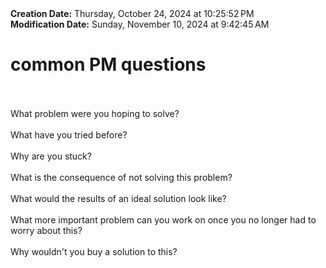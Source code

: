 <div><b>Creation Date:</b> Thursday, October 24, 2024 at 10:25:52 PM<br></div>
<div><b>Modification Date:</b> Sunday, November 10, 2024 at 9:42:45 AM<br></div>
<div><h1>common PM questions </h1></div>
<div><br></div>
<div><br></div>
<div>What problem were you hoping to solve?</div>
<div><br></div>
<div>What have you tried before?</div>
<div><br></div>
<div>Why are you stuck?</div>
<div><br></div>
<div>What is the consequence of not solving this problem?</div>
<div><br></div>
<div>What would the results of an ideal solution look like?</div>
<div><br></div>
<div>What more important problem can you work on once you no longer had to worry about this?</div>
<div><br></div>
<div>Why wouldn't you buy a solution to this?</div>

